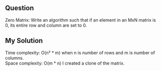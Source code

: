## Question
Zero Matrix: Write an algorithm such that if an element in an MxN matrix is 0, its entire row and
column are set to 0.

## My Solution
Time complexity: O(n² * m) when n is number of rows and m is number of columns.<br>
Space complexity: O(m * n) I created a clone of the matrix.

